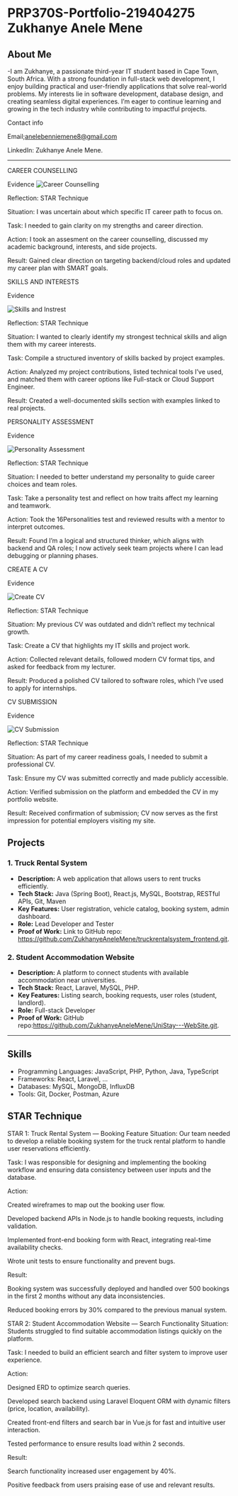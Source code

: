 # PRP370S-Portfolio-219404275 Zukhanye Anele Mene

## About Me
-I am Zukhanye, a passionate third-year IT student based in Cape Town, South Africa. With a strong foundation in full-stack web development, I enjoy building practical and user-friendly applications that solve real-world problems. My interests lie in software development, database design, and creating seamless digital experiences. I’m eager to continue learning and growing in the tech industry while contributing to impactful projects.

Contact info
  
Email;anelebenniemene8@gmail.com

LinkedIn: Zukhanye Anele Mene.

---
CAREER COUNSELLING

Evidence
![Career Counselling ](https://github.com/user-attachments/assets/4ecd03da-762e-4e26-875f-8aff3879e973)

Reflection: STAR Technique 

Situation: I was uncertain about which specific IT career path to focus on.

Task: I needed to gain clarity on my strengths and career direction.

Action: I took an assesment on the career counselling, discussed my academic background, interests, and side projects.

Result: Gained clear direction on targeting backend/cloud roles and updated my career plan with SMART goals.




SKILLS AND INTERESTS

Evidence

![Skills and Instrest](https://github.com/user-attachments/assets/97f0d0eb-6493-4509-8d10-8fa5d6b3eb7b)


Reflection: STAR Technique 

Situation: I wanted to clearly identify my strongest technical skills and align them with my career interests.

Task: Compile a structured inventory of skills backed by project examples.

Action: Analyzed my project contributions, listed technical tools I’ve used, and matched them with career options like Full-stack or Cloud Support Engineer.

Result: Created a well-documented skills section with examples linked to real projects.



PERSONALITY ASSESSMENT

Evidence

![Personality Assessment](https://github.com/user-attachments/assets/4da91da5-afd6-4851-8273-f99a0946ac8d)

Reflection: STAR Technique 

Situation: I needed to better understand my personality to guide career choices and team roles.

Task: Take a personality test and reflect on how traits affect my learning and teamwork.

Action: Took the 16Personalities test and reviewed results with a mentor to interpret outcomes.

Result: Found I’m a logical and structured thinker, which aligns with backend and QA roles; I now actively seek team projects where I can lead debugging or planning phases.



CREATE A CV

Evidence 

![Create CV](https://github.com/user-attachments/assets/7e4631ef-fa61-4466-9bef-4447259e08d8)

Reflection: STAR Technique 

Situation: My previous CV was outdated and didn’t reflect my technical growth.

Task: Create a CV that highlights my IT skills and project work.

Action: Collected relevant details, followed modern CV format tips, and asked for feedback from my lecturer.

Result: Produced a polished CV tailored to software roles, which I’ve used to apply for internships.



CV SUBMISSION

Evidence 

![CV Submission](https://github.com/user-attachments/assets/aa173444-930b-496e-ac94-b1b08b9498ca)

Reflection: STAR Technique 

Situation: As part of my career readiness goals, I needed to submit a professional CV.

Task: Ensure my CV was submitted correctly and made publicly accessible.

Action: Verified submission on the platform and embedded the CV in my portfolio website.

Result: Received confirmation of submission; CV now serves as the first impression for potential employers visiting my site.


## Projects

### 1. Truck Rental System
- **Description:** A web application that allows users to rent trucks efficiently.
- **Tech Stack:** Java (Spring Boot), React.js, MySQL, Bootstrap, RESTful APIs, Git, Maven
- **Key Features:** User registration, vehicle catalog, booking system, admin dashboard.
- **Role:** Lead Developer and Tester
- **Proof of Work:** Link to GitHub repo: https://github.com/ZukhanyeAneleMene/truckrentalsystem_frontend.git.


### 2. Student Accommodation Website
- **Description:** A platform to connect students with available accommodation near universities.
- **Tech Stack:** React, Laravel, MySQL, PHP.
- **Key Features:** Listing search, booking requests, user roles (student, landlord).
- **Role:** Full-stack Developer 
- **Proof of Work:** GitHub repo:https://github.com/ZukhanyeAneleMene/UniStay---WebSite.git.


---

## Skills
- Programming Languages: JavaScript, PHP, Python, Java, TypeScript
- Frameworks: React, Laravel, ...
- Databases: MySQL, MongoDB, InfluxDB
- Tools: Git, Docker, Postman, Azure 
## STAR Technique 

STAR 1: Truck Rental System — Booking Feature
Situation:
Our team needed to develop a reliable booking system for the truck rental platform to handle user reservations efficiently.

Task:
I was responsible for designing and implementing the booking workflow and ensuring data consistency between user inputs and the database.

Action:

Created wireframes to map out the booking user flow.

Developed backend APIs in Node.js to handle booking requests, including validation.

Implemented front-end booking form with React, integrating real-time availability checks.

Wrote unit tests to ensure functionality and prevent bugs.

Result:

Booking system was successfully deployed and handled over 500 bookings in the first 2 months without any data inconsistencies.

Reduced booking errors by 30% compared to the previous manual system.

STAR 2: Student Accommodation Website — Search Functionality
Situation:
Students struggled to find suitable accommodation listings quickly on the platform.

Task:
I needed to build an efficient search and filter system to improve user experience.

Action:

Designed ERD to optimize search queries.

Developed search backend using Laravel Eloquent ORM with dynamic filters (price, location, availability).

Created front-end filters and search bar in Vue.js for fast and intuitive user interaction.

Tested performance to ensure results load within 2 seconds.

Result:

Search functionality increased user engagement by 40%.

Positive feedback from users praising ease of use and relevant results.



